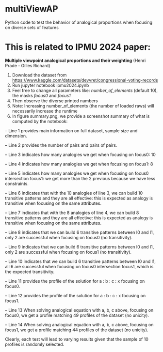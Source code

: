 # multiViewAP
Python code to test the behavior of analogical proportions when focusing on diverse sets of features

# This is related to IPMU 2024 paper: 
**Multiple viewpoint analogical proportions and their weighting** (Henri Prade - Gilles Richard)

1. Download the dataset from https://www.kaggle.com/datasets/devvret/congressional-voting-records
2. Run jupyter notebook ipmu2024.ipynb
3. Feel free to change all parameters like: *number_of_elements* (default 10), the masks *focus0* and *focus1*
4. Then observe the diverse printed numbers
5. Note: Increasing number_of_elements (the number of loaded raws) will necessarily increase the runtime
6. In figure summary.png, we provide a screenshot summary of what is computed by the notebook:
   
 – Line 1 provides main information on full dataset, sample size and dimension.
 
 – Line 2 provides the number of pairs and pairs of pairs.
 
 – Line 3 indicates how many analogies we get when focusing on focus0: 10
 
 – Line 4 indicates how many analogies we get when focusing on focus1: 8
 
 – Line 5 indicates how many analogies we get when focusing on focus0 intersection
focus1: we get more than the 2 previous because we have less constraints.

 – Line 6 indicates that with the 10 analogies of line 3, we can build 10 transitive
patterns and they are all effective: this is expected as analogy is transitive when
focusing on the same attributes.

 – Line 7 indicates that with the 8 analogies of line 4, we can build 8 transitive patterns
and they are all effective: this is expected as analogy is transitive when focusing on
the same attributes.

 – Line 8 indicates that we can build 6 transitive patterns between l0 and l1, only 2 are
successful when focusing on focus0 (no transitivity).

 – Line 9 indicates that we can build 6 transitive patterns between l0 and l1, only 2 are
successful when focusing on focus1 (no transitivity).

 – Line 10 indicates that we can build 6 transitive patterns between l0 and l1, all 6
are successful when focusing on focus0 intersection focus1, which is the expected
transitivity.

 – Line 11 provides the profile of the solution for a : b : c : x focusing on focus0.
 
 – Line 12 provides the profile of the solution for a : b : c : x focusing on focus1.
 
 – Line 13 When solving analogical equation with a, b, c above, focusing on focus0,
we get a profile matching 49 profiles of the dataset (no unicity).

 – Line 14 When solving analogical equation with a, b, c above, focusing on focus1,
we get a profile matching 44 profiles of the dataset (no unicity).

Clearly, each test will lead to varying results given that the sample of 10 profiles is
randomly selected.
